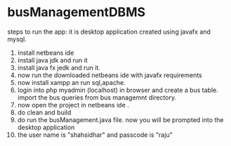 # busManagementDBMS

steps to run the app:
it is desktop application created using javafx and mysql. 

1) install netbeans ide
2) install java jdk and run it
3) install java fx jedk and run it. 
4) now run the downloaded netbeans ide with javafx requirements
5) now install xampp an run sql,apache. 
6) login into php myadmin (localhost) in browser and create a bus table. import the bus queries from bus managemnt directory. 
7) now open the project in netbeans ide . 
8) do clean and build 
9) do run the busManagement.java file. now you will be prompted into the desktop application
10) the user name is "shahsidhar" and passcode is "raju"
